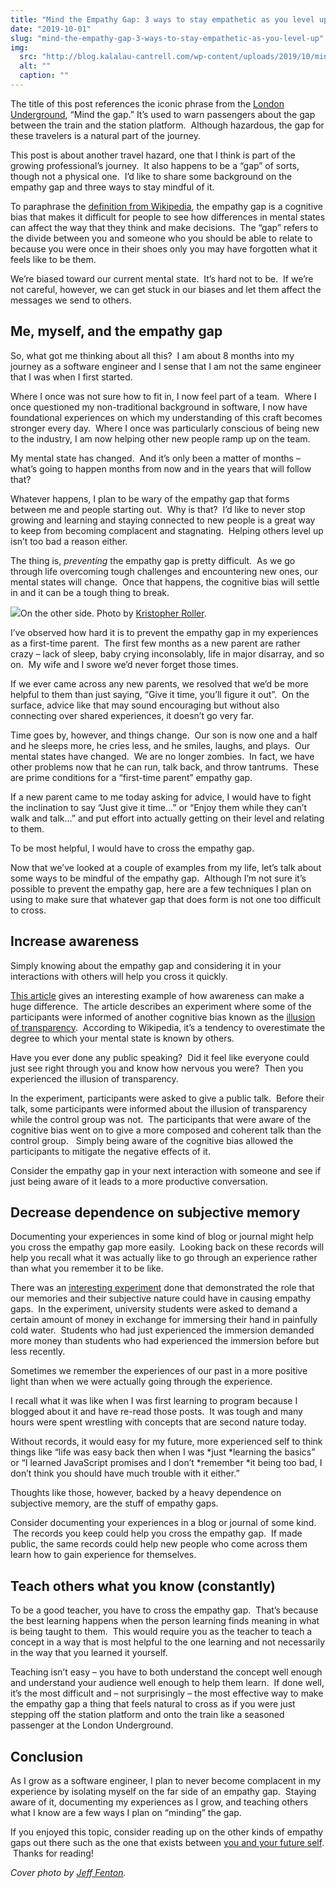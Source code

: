 ```yaml
---
title: "Mind the Empathy Gap: 3 ways to stay empathetic as you level up"
date: "2019-10-01"
slug: "mind-the-empathy-gap-3-ways-to-stay-empathetic-as-you-level-up"
img:
  src: "http://blog.kalalau-cantrell.com/wp-content/uploads/2019/10/mind-the-gap.jpg"
  alt: ""
  caption: ""
---
```


The title of this post references the iconic phrase from the [London Underground](https://en.wikipedia.org/wiki/London_Underground), “Mind the gap.” It’s used to warn passengers about the gap between the train and the station platform. &#160;Although hazardous, the gap for these travelers is a natural part of the journey.

This post is about another travel hazard, one that I think is part of the growing professional’s journey. &#160;It also happens to be a “gap” of sorts, though not a physical one. &#160;I’d like to share some background on the empathy gap and three ways to stay mindful of it.

To paraphrase the [definition from Wikipedia](https://en.wikipedia.org/wiki/Empathy_gap), the empathy gap is a cognitive bias that makes it difficult for people to see how differences in mental states can affect the way that they think and make decisions. &#160;The “gap” refers to the divide between you and someone who you should be able to relate to because you were once in their shoes only you may have forgotten what it feels like to be them.

We’re biased toward our current mental state. &#160;It’s hard not to be. &#160;If we’re not careful, however, we can get stuck in our biases and let them affect the messages we send to others.

## Me, myself, and the empathy gap

So, what got me thinking about all this? &#160;I am about 8 months into my journey as a software engineer and I sense that I am not the same engineer that I was when I first started.

Where I once was not sure how to fit in, I now feel part of a team. &#160;Where I once questioned my non-traditional background in software, I now have foundational experiences on which my understanding of this craft becomes stronger every day. &#160;Where I once was particularly conscious of being new to the industry, I am now helping other new people ramp up on the team.

My mental state has changed. &#160;And it’s only been a matter of months – what’s going to happen months from now and in the years that will follow that?

Whatever happens, I plan to be wary of the empathy gap that forms between me and people starting out. &#160;Why is that? &#160;I’d like to never stop growing and learning and staying connected to new people is a great way to keep from becoming complacent and stagnating. &#160;Helping others level up isn’t too bad a reason either.

The thing is, *preventing* the empathy gap is pretty difficult. &#160;As we go through life overcoming tough challenges and encountering new ones, our mental states will change. &#160;Once that happens, the cognitive bias will settle in and it can be a tough thing to break.

![](https://blog.kalalau-cantrell.com/wp-content/uploads/2019/10/kristopher-roller-BzIC8ioj7Ms-unsplash-819x1024.jpg)On the other side. Photo by [Kristopher Roller](https://unsplash.com/@krisroller?utm_source=unsplash&utm_medium=referral&utm_content=creditCopyText). 

I’ve observed how hard it is to prevent the empathy gap in my experiences as a first-time parent. &#160;The first few months as a new parent are rather crazy – lack of sleep, baby crying inconsolably, life in major disarray, and so on. &#160;My wife and I swore we’d never forget those times. &#160;

If we ever came across any new parents, we resolved that we’d be more helpful to them than just saying, “Give it time, you’ll figure it out”. &#160;On the surface, advice like that may sound encouraging but without also connecting over shared experiences, it doesn’t go very far.

Time goes by, however, and things change. &#160;Our son is now one and a half and he sleeps more, he cries less, and he smiles, laughs, and plays. &#160;Our mental states have changed. &#160;We are no longer zombies. &#160;In fact, we have other problems now that he can run, talk back, and throw tantrums. &#160;These are prime conditions for a “first-time parent” empathy gap.

If a new parent came to me today asking for advice, I would have to fight the inclination to say “Just give it time…” or “Enjoy them while they can’t walk and talk…” and put effort into actually getting on their level and relating to them.

To be most helpful, I would have to cross the empathy gap.

Now that we’ve looked at a couple of examples from my life, let’s talk about some ways to be mindful of the empathy gap. &#160;Although I’m not sure it’s possible to prevent the empathy gap, here are a few techniques I plan on using to make sure that whatever gap that does form is not one too difficult to cross.

## Increase awareness

Simply knowing about the empathy gap and considering it in your interactions with others will help you cross it quickly. &#160;

[This article](https://effectiviology.com/illusion-of-transparency/) gives an interesting example of how awareness can make a huge difference. &#160;The article describes an experiment where some of the participants were informed of another cognitive bias known as the [illusion of transparency](https://en.wikipedia.org/wiki/Illusion_of_transparency). &#160;According to Wikipedia, it’s a tendency to overestimate the degree to which your mental state is known by others.

Have you ever done any public speaking? &#160;Did it feel like everyone could just see right through you and know how nervous you were? &#160;Then you experienced the illusion of transparency.

In the experiment, participants were asked to give a public talk. &#160;Before their talk, some participants were informed about the illusion of transparency while the control group was not. &#160;The participants that were aware of the cognitive bias went on to give a more composed and coherent talk than the control group. &#160; Simply being aware of the cognitive bias allowed the participants to mitigate the negative effects of it.

Consider the empathy gap in your next interaction with someone and see if just being aware of it leads to a more productive conversation.

## Decrease dependence on subjective memory

Documenting your experiences in some kind of blog or journal might help you cross the empathy gap more easily. &#160;Looking back on these records will help you recall what it was actually like to go through an experience rather than what you remember it to be like.

There was an [interesting experiment](https://www.cmu.edu/dietrich/sds/docs/loewenstein/EnduringPain.pdf) done that demonstrated the role that our memories and their subjective nature could have in causing empathy gaps. &#160;In the experiment, university students were asked to demand a certain amount of money in exchange for immersing their hand in painfully cold water. &#160;Students who had just experienced the immersion demanded more money than students who had experienced the immersion before but less recently.

Sometimes we remember the experiences of our past in a more positive light than when we were actually going through the experience.

I recall what it was like when I was first learning to program because I blogged about it and have re-read those posts. &#160;It was tough and many hours were spent wrestling with concepts that are second nature today.

Without records, it would easy for my future, more experienced self to think things like “life was easy back then when I was *just *learning the basics” or “I learned JavaScript promises and I don’t *remember *it being too bad, I don’t think you should have much trouble with it either.”

Thoughts like those, however, backed by a heavy dependence on subjective memory, are the stuff of empathy gaps.

Consider documenting your experiences in a blog or journal of some kind. &#160;The records you keep could help you cross the empathy gap. &#160;If made public, the same records could help new people who come across them learn how to gain experience for themselves.

## Teach others what you know (constantly)

To be a good teacher, you have to cross the empathy gap. &#160;That’s because the best learning happens when the person learning finds meaning in what is being taught to them. &#160;This would require you as the teacher to teach a concept in a way that is most helpful to the one learning and not necessarily in the way that you learned it yourself.

Teaching isn’t easy – you have to both understand the concept well enough and understand your audience well enough to help them learn. &#160;If done well, it’s the most difficult and – not surprisingly – the most effective way to make the empathy gap a thing that feels natural to cross as if you were just stepping off the station platform and onto the train like a seasoned passenger at the London Underground.

## Conclusion

As I grow as a software engineer, I plan to never become complacent in my experience by isolating myself on the far side of an empathy gap. &#160;Staying aware of it, documenting my experiences as I grow, and teaching others what I know are a few ways I plan on “minding” the gap.

If you enjoyed this topic, consider reading up on the other kinds of empathy gaps out there such as the one that exists between [you and your future self](https://en.wikipedia.org/wiki/Affective_forecasting#Projection_bias). &#160;Thanks for reading!

*Cover photo by [Jeff Fenton](http://flickr.com/photos/ealingjeff).*